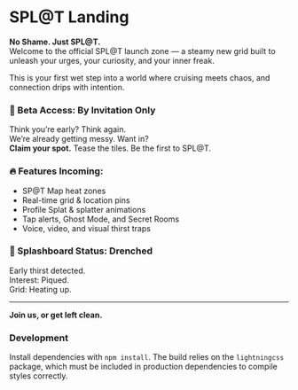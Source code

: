 # SPL@T Landing

**No Shame. Just SPL@T.**  
Welcome to the official SPL@T launch zone — a steamy new grid built to unleash your urges, your curiosity, and your inner freak.

This is your first wet step into a world where cruising meets chaos, and connection drips with intention.

### 🚨 Beta Access: By Invitation Only
Think you’re early? Think again.  
We’re already getting messy. Want in?  
**Claim your spot.** Tease the tiles. Be the first to SPL@T.

### 🔥 Features Incoming:
- SP@T Map heat zones  
- Real-time grid & location pins  
- Profile Splat & splatter animations  
- Tap alerts, Ghost Mode, and Secret Rooms  
- Voice, video, and visual thirst traps  

### 🧠 Splashboard Status: Drenched
Early thirst detected.  
Interest: Piqued.  
Grid: Heating up.

---

**Join us, or get left clean.**  

### Development

Install dependencies with `npm install`. The build relies on the `lightningcss` package, which must be included in production dependencies to compile styles correctly.
